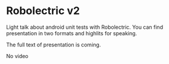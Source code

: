 # Robolectric v2

Light talk about android unit tests with Robolectric. You can find presentation in two formats and highlits for speaking.

The full text of presentation is coming.

No video